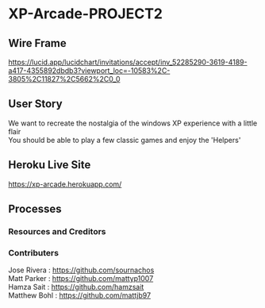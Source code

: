 # XP-Arcade-PROJECT2

## Wire Frame 
https://lucid.app/lucidchart/invitations/accept/inv_52285290-3619-4189-a417-4355892dbdb3?viewport_loc=-10583%2C-3805%2C11827%2C5662%2C0_0

## User Story
We want to recreate the nostalgia of the windows XP experience with a little flair  
You should be able to play a few classic games and enjoy the 'Helpers'  

## Heroku Live Site
https://xp-arcade.herokuapp.com/

## Processes




### Resources and Creditors


### Contributers
Jose Rivera : https://github.com/sournachos  
Matt Parker : https://github.com/mattyp1007  
Hamza Sait : https://github.com/hamzsait  
Matthew Bohl : https://github.com/mattjb97  
